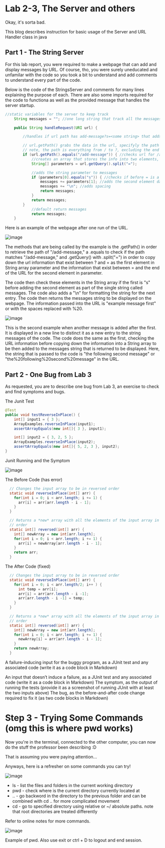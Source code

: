 # Lab 2-3, The Server and others
Okay, it's sorta bad. 

This blog describes instruction for basic usage of the Server and URL Handler class in java
## Part 1 - The String Server
For this lab report, you were required to make a webpage that can add and display messages by URL. 
Of course, tho, you were surely uneducated and unfamilar with the code so you took a bit to understand 
and add comments to understand every part of the code. 

Below is the code of the StringsServer and comments for many lines explaining the purpose of each. There are also 
some imports required for the code to functiona as well as the provided message that handles the server startup. 

```java
//static variables for the server to keep track 
    String messages = ""; //one long string that track all the messages added using the url with /n between each entry 

    public String handleRequest(URI url) {

        //handles if url path has add-message?s=<some string> that adds strings to messages 

        // url.getPath() grabs the data in the url, specifyly the path exluding domain
        // note, the path is everything from / to ?, excluding the end
        if (url.getPath().equals("/add-message")) { //checks url for /add-message
            //creates an array that stores the info into two elements, the stuff before the = and after
            String[] parameters = url.getQuery().split("="); 

            //adds the string parameter to messages
            if (parameters[0].equals("s")) { //checks if before = is a s
                messages += parameters[1]; //adds the second element data to messages
                messages += "\n"; //adds spacing
                return messages;
            }
            return messages;
        }
            //default return messages
            return messages;
    }
```

Here is an example of the webpage after one run of the URL. 

![image](https://user-images.githubusercontent.com/45048652/215360906-df50d6cd-392c-4654-8eab-0f9046a4c885.png)

The methods that are being called by the example is the .getPath() in order to retrieve the path of "/add-message," a 
.equals to check if the path matches "/add-message," and .getQuery() with .split("=") in order to copy down the url information 
that exist between ? and = as the first element in String array parameter and the information that exist between = and the end of 
the URL for the second element in parameter. 

The code then check these elements in the String array if the first is "s" before adding the second element as part of the single 
string called messages. The code also adds a "\n" for formatting the string for the next entry. The code then returns the messages 
string to be displayed on the webpage. The information passed into the URL is "example message first" or with the spaces replaced 
with %20.

![image](https://user-images.githubusercontent.com/45048652/215361294-101a50fc-4b41-4bd4-85ca-09df2f7efc65.png)

This is the second example when another message is added after the first. It is displayed in a new line to distinct it as a new 
entry to the string messages of the code. The code does the same as the first, checking the URL information before copying 
down the information into a String array to be then added to the messages string that is returned to be displayed. Here, the 
string that is passed to the code is "the following second message" or "the%20following%20second%20message" in the URL.

## Part 2 - One Bug from Lab 3

As requested, you are to describe one bug from Lab 3, an exercise to check and find symptoms and bugs. 

The Junit Test

```java
@Test 
public void testReverseInPlace() {
    int[] input1 = { 3 };
    ArrayExamples.reverseInPlace(input1);
    assertArrayEquals(new int[]{ 3 }, input1);

    int[] input2 = { 3, 2, 5 };
    ArrayExamples.reverseInPlace(input2);
    assertArrayEquals(new int[]{ 5, 2, 3 }, input2);
}

```

Junit Running and the Symptom 

![image](https://user-images.githubusercontent.com/45048652/215363386-d41f5cac-6830-43eb-aa6d-31544a7ebb2b.png)


The Before Code (has error)

```java
  // Changes the input array to be in reversed order
  static void reverseInPlace(int[] arr) {
    for(int i = 0; i < arr.length; i += 1) {
      arr[i] = arr[arr.length - i - 1];
    }
  }

  // Returns a *new* array with all the elements of the input array in reversed
  // order
  static int[] reversed(int[] arr) {
    int[] newArray = new int[arr.length];
    for(int i = 0; i < arr.length; i += 1) {
      arr[i] = newArray[arr.length - i - 1];
    }
    return arr;
  }
```

The After Code (fixed)

```java
  // Changes the input array to be in reversed order
  static void reverseInPlace(int[] arr) {
    for(int i = 0; i < arr.length/2; i++ ) {
      int temp = arr[i];
      arr[i] = arr[arr.length - i -1];
      arr[arr.length - i -1] = temp;
    }
  }

  // Returns a *new* array with all the elements of the input array in reversed
  // order
  static int[] reversed(int[] arr) {
    int[] newArray = new int[arr.length];
    for(int i = 0; i < arr.length; i += 1) {
      newArray[i] = arr[arr.length - i - 1];
    }
    return newArray;
  }

```
A failure-inducing input for the buggy program, as a JUnit test and any associated code (write it as a code block in Markdown)

An input that doesn’t induce a failure, as a JUnit test and any associated code (write it as a code block in Markdown)
The symptom, as the output of running the tests (provide it as a screenshot of running JUnit with at least the two inputs above)
The bug, as the before-and-after code change required to fix it (as two code blocks in Markdown)
 
# Step 3 - Trying Some Commands (omg this is where pwd works)

Now you're in the terminal, connected to the other computer, you can now do the stuff the professor been describing :D

That is assuming you were paying attention...

Anyways, here is a refresher on some commands you can try!

![image](https://user-images.githubusercontent.com/45048652/214347778-8003fa48-2703-4525-9a89-cb1baa922cc1.png)


* ls - list the files and folders in the current working directory 
* pwd - check where is the current directory currently located at 
* .. - go backword in the directory to the previous folder and can be combined with cd ..<path> for more complicated movement
* cd <path> - go to specified directory using relative or ~/ absolute paths. note that root directories are treated differently
  
Refer to online notes for more commands.
 
 ![image](https://user-images.githubusercontent.com/45048652/212210168-372982ad-d0ba-483b-af62-7a1126a4418d.png)

 Example of pwd. Also use exit or ctrl + D to logout and end session.
